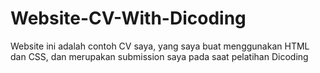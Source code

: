 ﻿# Website-CV-With-Dicoding
Website ini adalah contoh CV saya, yang saya buat menggunakan HTML dan CSS, dan merupakan submission saya pada saat pelatihan Dicoding

